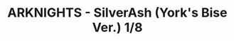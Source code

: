 ---
title: ARKNIGHTS - SilverAsh (York's Bise Ver.) 1/8
imageSM: /assets/images/arknights-silverash-yorks-bise-ver-1-8-300.webp
imageMD: /assets/images/arknights-silverash-yorks-bise-ver-1-8-600.webp
imageAlt: This is a test
description: Lorem ipsum dolor sit amet consectetur adipisicing elit. Perferendis accusantium sit illo neque rem omnis quaerat, nam similique vitae delectus ad magni vel quo maxime, magnam placeat. Reprehenderit, distinctio aliquam?
price: $197.99
series: ARKNIGHTS
character: SilverAsh
manufacturer: Good Smile Arts Shanghai
productType: Figure
---